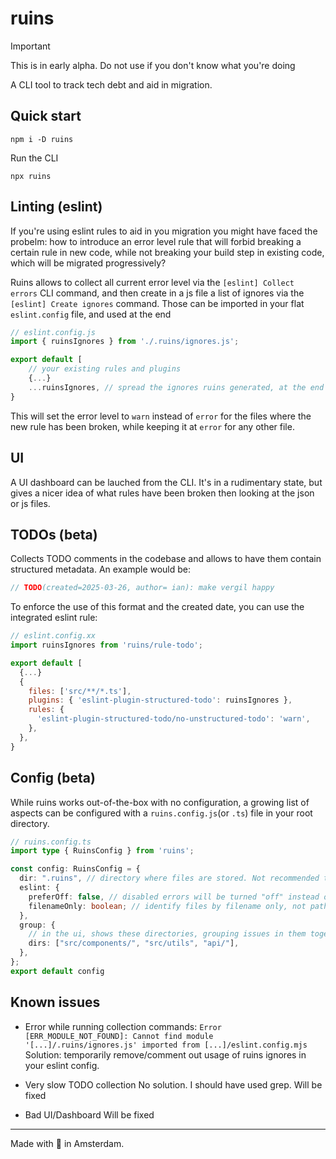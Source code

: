 # ruins

> [!IMPORTANT]
> This is in early alpha. Do not use if you don't know what you're doing

A CLI tool to track tech debt and aid in migration.

## Quick start

```
npm i -D ruins
```

Run the CLI

```
npx ruins
```

## Linting (eslint)

If you're using eslint rules to aid in you migration you might have faced the probelm: how to introduce an error level rule that will forbid breaking a certain rule in new code, while not breaking your build step in existing code, which will be migrated progressively?

Ruins allows to collect all current error level via the `[eslint] Collect errors` CLI command, and then create in a js file a list of ignores via the `[eslint] Create ignores` command. Those can be imported in your flat `eslint.config` file, and used at the end

```js
// eslint.config.js
import { ruinsIgnores } from './.ruins/ignores.js';

export default [
    // your existing rules and plugins
    {...}
    ...ruinsIgnores, // spread the ignores ruins generated, at the end
}
```

This will set the error level to `warn` instead of `error` for the files where the new rule has been broken, while keeping it at `error` for any other file.

## UI

A UI dashboard can be lauched from the CLI. It's in a rudimentary state, but gives a nicer idea of what rules have been broken then looking at the json or js files.

## TODOs (beta)

Collects TODO comments in the codebase and allows to have them contain structured metadata. An example would be:

```js
// TODO(created=2025-03-26, author= ian): make vergil happy
```

To enforce the use of this format and the created date, you can use the integrated eslint rule:

```js
// eslint.config.xx
import ruinsIgnores from 'ruins/rule-todo';

export default [
  {...}
  {
    files: ['src/**/*.ts'],
    plugins: { 'eslint-plugin-structured-todo': ruinsIgnores },
    rules: {
      'eslint-plugin-structured-todo/no-unstructured-todo': 'warn',
    },
  },
}
```

## Config (beta)

While ruins works out-of-the-box with no configuration, a growing list of aspects can be configured with a `ruins.config.js`(or `.ts`) file in your root directory.

```ts
// ruins.config.ts
import type { RuinsConfig } from 'ruins';

const config: RuinsConfig = {
  dir: ".ruins", // directory where files are stored. Not recommended to .gitignore it
  eslint: {
    preferOff: false, // disabled errors will be turned "off" instead of the default "error"
    filenameOnly: boolean; // identify files by filename only, not path. Inaccurate, useful only if making big directory changes
  },
  group: {
    // in the ui, shows these directories, grouping issues in them together
    dirs: ["src/components/", "src/utils", "api/"],
  },
};
export default config
```

## Known issues

- Error while running collection commands:
  `Error [ERR_MODULE_NOT_FOUND]: Cannot find module '[...]/.ruins/ignores.js' imported from [...]/eslint.config.mjs`
  Solution: temporarily remove/comment out usage of ruins ignores in your eslint config.

- Very slow TODO collection
  No solution. I should have used grep. Will be fixed

- Bad UI/Dashboard
  Will be fixed

---

Made with 🍕 in Amsterdam.
